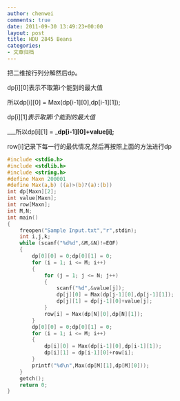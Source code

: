```yaml
---
author: chenwei
comments: true
date: 2011-09-30 13:49:23+00:00
layout: post
title: HDU 2845 Beans
categories:
- 文章归档
---
```



把二维按行列分解然后dp。

dp[i][0]表示不取第i个能到的最大值

所以dp[i][0] = Max(dp[i-1][0],dp[i-1][1]);

dp[i][1]_表示取第i个能到的最大值_

___所以dp[i][1] = ___dp[i-1][0]+value[i];__

row[i]记录下每一行的最优情况,然后再按照上面的方法进行dp

```c
#include <stdio.h>
#include <stdlib.h>
#include <string.h>
#define Maxn 200001
#define Max(a,b) ((a)>(b)?(a):(b))
int dp[Maxn][2];
int value[Maxn];
int row[Maxn];
int M,N;
int main()
{
    freopen("Sample Input.txt","r",stdin);
    int i,j,k;
    while (scanf("%d%d",&M,&N)!=EOF)
    {
        dp[0][0] = 0;dp[0][1] = 0;
        for (i = 1; i <= M; i++)
        {
            for (j = 1; j <= N; j++)
            {
                scanf("%d",&value[j]);
                dp[j][0] = Max(dp[j-1][0],dp[j-1][1]);
                dp[j][1] = dp[j-1][0]+value[j];
            }
            row[i] = Max(dp[N][0],dp[N][1]);
        }
        dp[0][0] = 0;dp[0][1] = 0;
        for (i = 1; i <= M; i++)
        {
            dp[i][0] = Max(dp[i-1][0],dp[i-1][1]);
            dp[i][1] = dp[i-1][0]+row[i];
        }
        printf("%d\n",Max(dp[M][1],dp[M][0]));
    }
    getch();
    return 0;
}
```








 
